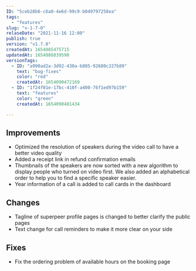 ```yaml
---
ID: "5ceb28b6-c6a0-4e6d-99c9-b049797258ea"
tags:
  - "features"
slug: "v-1-7-0"
relaseDate: "2021-11-16 12:00"
publish: true
version: "v1.7.0"
createdAt: 1654085475715
updatedAt: 1654088839590
versionTags:
  - ID: "a990ad2a-3d92-430a-b805-92680c327b89"
    text: "bug-fixes"
    color: "red"
    createdAt: 1654090472169
  - ID: "1f24f01e-17bc-410f-a400-76f1ed97b159"
    text: "features"
    color: "green"
    createdAt: 1654090481434

---
```

Improvements
------------

*   Optimized the resolution of speakers during the video call to have a better video quality
*   Added a receipt link in refund confirmation emails
*   Thumbnails of the speakers are now sorted with a new algorithm to display people who turned on video first. We also added an alphabetical order to help you to find a specific speaker easier.
*   Year information of a call is added to call cards in the dashboard

Changes
-------

*   Tagline of superpeer profile pages is changed to better clarify the public pages
*   Text change for call reminders to make it more clear on your side

Fixes
-----

*   Fix the ordering problem of available hours on the booking page